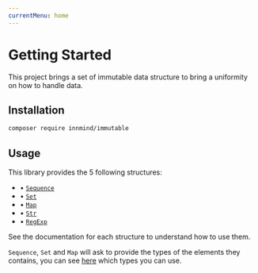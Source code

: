 ```yaml
---
currentMenu: home
---
```


# Getting Started

This project brings a set of immutable data structure to bring a uniformity on how to handle data.

## Installation

```sh
composer require innmind/immutable
```

## Usage

This library provides the 5 following structures:

- • [`Sequence`](sequence.html)
- • [`Set`](set.html)
- • [`Map`](map.html)
- • [`Str`](str.html)
- • [`RegExp`](regexp.html)

See the documentation for each structure to understand how to use them.

`Sequence`, `Set` and `Map` will ask to provide the types of the elements they contains, you can see [here](types.html) which types you can use.
